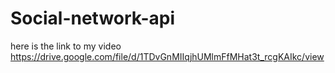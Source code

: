 # Social-network-api
here is the link to my video https://drive.google.com/file/d/1TDvGnMIIqjhUMlmFfMHat3t_rcgKAIkc/view 

